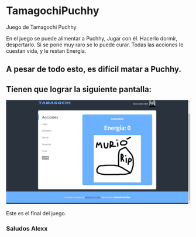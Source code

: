 # TamagochiPuchhy
Juego de Tamagochi Puchhy

En el juego se puede alimentar a Puchhy, Jugar con él. Hacerlo dormir, despertarlo. Si se pone muy raro se lo puede curar. 
Todas las acciones le cuestan vida, y le restan Energía. 

## A pesar de todo esto, es difícil matar a Puchhy.

## Tienen que lograr la siguiente pantalla:

![imagen de juego](tamagochi.jpg)

Este es el final del juego.

### Saludos Alexx

